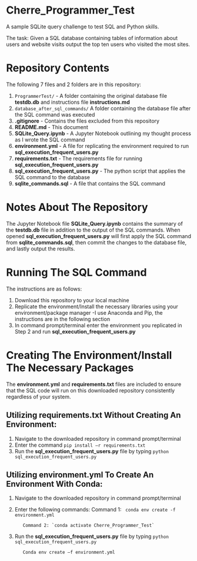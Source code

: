 # Cherre_Programmer_Test
A sample SQLite query challenge to test SQL and Python skills.

The task: Given a SQL database containing tables of information about users and website visits output the top ten users who visited the most sites.

# Repository Contents
The following 7 files and 2 folders are in this repository:

1. `ProgrammerTest/` - A folder containing the original database file **testdb.db** and instructions file **instructions.md**
2. `database_after_sql_commands/` A folder containing the database file after the SQL command was executed
3. **.gitignore** - Contains the files excluded from this repository 
4. **README.md** - This document
5. **SQLite_Query.ipynb** - A Jupyter Notebook outlining my thought process as I wrote the SQL command
6. **environment.yml** - A file for replicating the environment required to run **sql_execution_frequent_users.py**
7. **requirements.txt** - The requirements file for running **sql_execution_frequent_users.py**
8. **sql_execution_frequent_users.py** - The python script that applies the SQL command to the database
9. **sqlite_commands.sql** - A file that contains the SQL command

# Notes About The Repository
The Jupyter Notebook file **SQLite_Query.ipynb** contains the summary of the **testdb.db** file in addition to the output of the SQL commands. When opened **sql_execution_frequent_users.py** will first apply the SQL command from **sqlite_commands.sql**, then commit the changes to the database file, and lastly output the results.

# Running The SQL Command
The instructions are as follows:

1. Download this repository to your local machine
2. Replicate the environment/Install the necessary libraries using your environment/package manager
    -I use Anaconda and Pip, the instructions are in the following section
3. In command prompt/terminal enter the environment you replicated in Step 2 and run **sql_execution_frequent_users.py**

# Creating The Environment/Install The Necessary Packages
The **environment.yml** and **requirements.txt** files are included to ensure that the SQL code will run on this downloaded repository consistently regardless of your system.

## Utilizing requirements.txt Without Creating An Environment:
1. Navigate to the downloaded repository in command prompt/terminal
2. Enter the command `pip install –r requirements.txt`
3. Run the **sql_execution_frequent_users.py** file by typing `python sql_execution_frequent_users.py`

## Utilizing environment.yml To Create An Environment With Conda:
1. Navigate to the downloaded repository in command prompt/terminal
2. Enter the following commands:
          Command 1: ` conda env create -f environment.yml`
          
          Command 2: `conda activate Cherre_Programmer_Test`
          
3. Run the **sql_execution_frequent_users.py** file by typing `python sql_execution_frequent_users.py`
          
          Conda env create –f environment.yml
